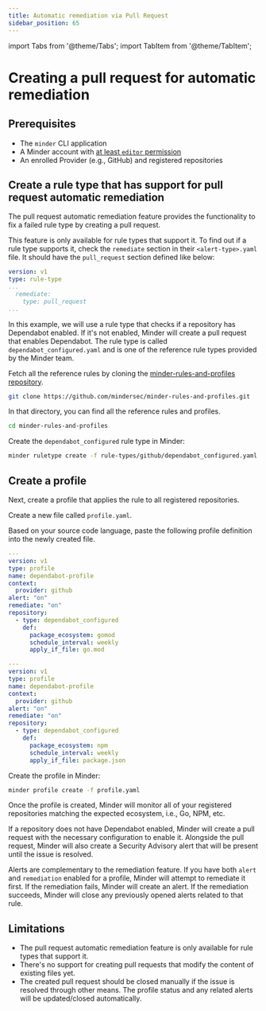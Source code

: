 ```yaml
---
title: Automatic remediation via Pull Request
sidebar_position: 65
---
```


import Tabs from '@theme/Tabs';
import TabItem from '@theme/TabItem';

# Creating a pull request for automatic remediation

## Prerequisites

- The `minder` CLI application
- A Minder account with
  [at least `editor` permission](../user_management/user_roles.md)
- An enrolled Provider (e.g., GitHub) and registered repositories

## Create a rule type that has support for pull request automatic remediation

The pull request automatic remediation feature provides the functionality to fix a failed rule type by creating a pull request.

This feature is only available for rule types that support it. To find out if a rule type supports it, check the
`remediate` section in their `<alert-type>.yaml` file. It should have the `pull_request` section defined like below:

```yaml
version: v1
type: rule-type
...
  remediate:
    type: pull_request
...
```

In this example, we will use a rule type that checks if a repository has Dependabot enabled. If it's not enabled, Minder
will create a pull request that enables Dependabot. The rule type is called `dependabot_configured.yaml` and is
one of the reference rule types provided by the Minder team.

Fetch all the reference rules by cloning the [minder-rules-and-profiles repository](https://github.com/mindersec/minder-rules-and-profiles).

```bash
git clone https://github.com/mindersec/minder-rules-and-profiles.git
```

In that directory, you can find all the reference rules and profiles.

```bash
cd minder-rules-and-profiles
```

Create the `dependabot_configured` rule type in Minder:

```bash
minder ruletype create -f rule-types/github/dependabot_configured.yaml
```

## Create a profile
Next, create a profile that applies the rule to all registered repositories.

Create a new file called `profile.yaml`.

Based on your source code language, paste the following profile definition into the newly created file.

<Tabs>
<TabItem value="go" label="Go" default>

```yaml
---
version: v1
type: profile
name: dependabot-profile
context:
  provider: github
alert: "on"
remediate: "on"
repository:
  - type: dependabot_configured
    def:
      package_ecosystem: gomod
      schedule_interval: weekly
      apply_if_file: go.mod
```

</TabItem>
<TabItem value="npm" label="NPM">

```yaml
---
version: v1
type: profile
name: dependabot-profile
context:
  provider: github
alert: "on"
remediate: "on"
repository:
  - type: dependabot_configured
    def:
      package_ecosystem: npm
      schedule_interval: weekly
      apply_if_file: package.json
```
</TabItem>
</Tabs>

Create the profile in Minder:

```bash
minder profile create -f profile.yaml
```

Once the profile is created, Minder will monitor all of your registered repositories matching the expected ecosystem,
i.e., Go, NPM, etc.

If a repository does not have Dependabot enabled, Minder will create a pull request with the necessary configuration
to enable it. Alongside the pull request, Minder will also create a Security Advisory alert that will be present until the issue
is resolved.

Alerts are complementary to the remediation feature. If you have both `alert` and `remediation` enabled for a profile,
Minder will attempt to remediate it first. If the remediation fails, Minder will create an alert. If the remediation
succeeds, Minder will close any previously opened alerts related to that rule.

## Limitations

* The pull request automatic remediation feature is only available for rule types that support it.
* There's no support for creating pull requests that modify the content of existing files yet.
* The created pull request should be closed manually if the issue is resolved through other means. The profile status and any related alerts will be updated/closed automatically.

